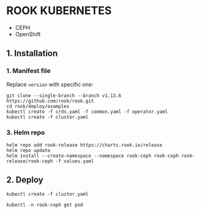 # ROOK KUBERNETES
* CEPH
* OpenShift

## 1. Installation
### 1. Manifest file

Replace `version` with specific one:
```
git clone --single-branch --branch v1.13.6 https://github.com/rook/rook.git
cd rook/deploy/examples
kubectl create -f crds.yaml -f common.yaml -f operator.yaml
kubectl create -f cluster.yaml
```
### 3. Helm repo
```
helm repo add rook-release https://charts.rook.io/release
helm repo update
helm install --create-namespace --namespace rook-ceph rook-ceph rook-release/rook-ceph -f values.yaml
```
## 2. Deploy
```
kubectl create -f cluster.yaml
```
```
kubectl -n rook-ceph get pod
```
